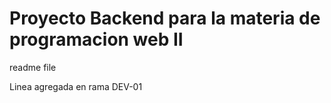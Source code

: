 # Proyecto Backend para la materia de programacion web II

readme file


Linea agregada en rama DEV-01